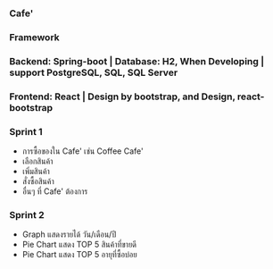 ### Cafe'
### Framework 
### Backend: Spring-boot | Database: H2, When Developing | support PostgreSQL, SQL, SQL Server
### Frontend: React | Design by bootstrap, and Design, react-bootstrap
### Sprint 1
- การซื้อของใน Cafe' เช่น Coffee Cafe'
- เลือกสินค้า
- เพิ่มสินค้า
- สั่งซื้อสินค้า
- อื่นๆ ที่ Cafe' ต้องการ

### Sprint 2 
- Graph แสดงรายได้ วัน/เดือน/ปี
- Pie Chart แสดง TOP 5 สินค้าที่ขายดี
- Pie Chart แสดง TOP 5 อายุที่ซื้อบ่อย